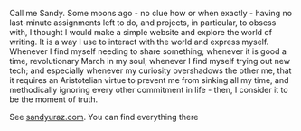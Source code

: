 Call me Sandy. Some moons ago - no clue how or when exactly - having no last-minute assignments left to do, and projects, in particular, to obsess with, I thought I would make a simple website and explore the world of writing. It is a way I use to interact with the world and express myself. Whenever I find myself needing to share something; whenever it is good a time, revolutionary March in my soul; whenever I find myself trying out new tech; and especially whenever my curiosity overshadows the other me, that it requires an Aristotelian virtue to prevent me from sinking all my time, and methodically ignoring every other commitment in life - then, I consider it to be the moment of truth.

See [sandyuraz.com](https://sandyuraz.com). You can find everything there

[comment]: <div align="center">
[comment]: <img title="najimi" alt="I live for Najimi" src="osana.gif" width="500px">
[comment]: </div>
